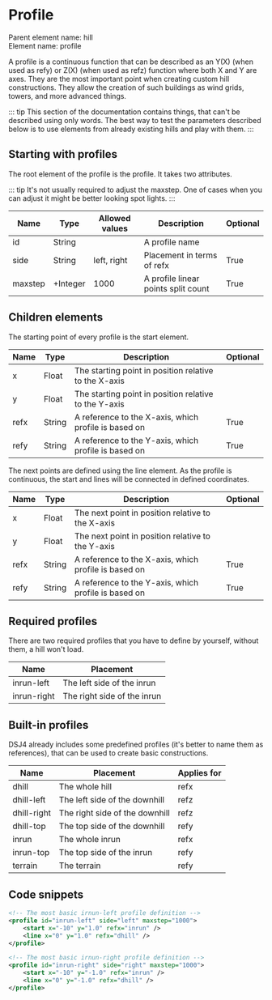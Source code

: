 # Profile

Parent element name: hill\
Element name: profile

A profile is a continuous function that can be described as an Y(X) (when used as refy) or Z(X) (when used as refz) function where both X and Y are axes. They are the most important point when creating custom hill constructions. They allow the creation of such buildings as wind grids, towers, and more advanced things.

::: tip
This section of the documentation contains things, that can't be described using only words. The best way to test the parameters described below is to use elements from already existing hills and play with them.
:::

## Starting with profiles

The root element of the profile is the profile. It takes two attributes.

::: tip
It's not usually required to adjust the maxstep. One of cases when you can adjust it might be better looking spot lights.
:::

| Name    | Type     | Allowed values | Description                         | Optional |
| ------- | -------- | -------------- | ----------------------------------- | -------- |
| id      | String   |                | A profile name                      |          |
| side    | String   | left, right    | Placement in terms of refx          | True     |
| maxstep | +Integer | 1000           | A profile linear points split count | True     |

## Children elements

The starting point of every profile is the start element.

| Name | Type   | Description                                           | Optional |
| ---- | ------ | ----------------------------------------------------- | -------- |
| x    | Float  | The starting point in position relative to the X-axis |          |
| y    | Float  | The starting point in position relative to the Y-axis |          |
| refx | String | A reference to the X-axis, which profile is based on  | True     |
| refy | String | A reference to the Y-axis, which profile is based on  | True     |

The next points are defined using the line element. As the profile is continuous, the start and lines will be connected in defined coordinates.

| Name | Type   | Description                                          | Optional |
| ---- | ------ | ---------------------------------------------------- | -------- |
| x    | Float  | The next point in position relative to the X-axis    |          |
| y    | Float  | The next point in position relative to the Y-axis    |          |
| refx | String | A reference to the X-axis, which profile is based on | True     |
| refy | String | A reference to the Y-axis, which profile is based on | True     |

## Required profiles

There are two required profiles that you have to define by yourself, without them, a hill won't load.

| Name        | Placement                   |
| ----------- | --------------------------- |
| inrun-left  | The left side of the inrun  |
| inrun-right | The right side of the inrun |

## Built-in profiles

DSJ4 already includes some predefined profiles (it's better to name them as references), that can be used to create basic constructions.

| Name        | Placement                      | Applies for |
| ----------- | ------------------------------ | ----------- |
| dhill       | The whole hill                 | refx        |
| dhill-left  | The left side of the downhill  | refz        |
| dhill-right | The right side of the downhill | refz        |
| dhill-top   | The top side of the downhill   | refy        |
| inrun       | The whole inrun                | refx        |
| inrun-top   | The top side of the inrun      | refy        |
| terrain     | The terrain                    | refy        |

## Code snippets

``` xml
<!-- The most basic irnun-left profile definition -->
<profile id="inrun-left" side="left" maxstep="1000">
    <start x="-10" y="1.0" refx="inrun" />
    <line x="0" y="1.0" refx="dhill" />
</profile>
```

``` xml
<!-- The most basic irnun-right profile definition -->
<profile id="inrun-right" side="right" maxstep="1000">
    <start x="-10" y="-1.0" refx="inrun" />
    <line x="0" y="-1.0" refx="dhill" />
</profile>
```
